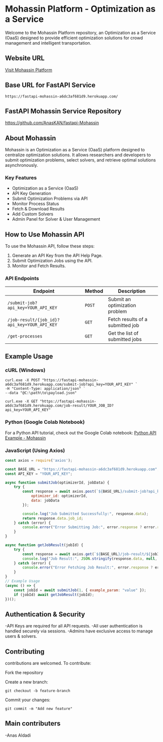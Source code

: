 # Mohassin Platform - Optimization as a Service

Welcome to the Mohassin Platform repository, an Optimization as a Service (OaaS) designed to provide efficient optimization solutions for crowd management and intelligent transportation.

## Website URL
[Visit Mohassin Platform](https://mohassin-platform-8d2f822fc902.herokuapp.com/)  

## Base URL for FastAPI Service
```
https://fastapi-mohassin-a6dc3af681d9.herokuapp.com/
```
## FastAPI Mohassin Service Repository
https://github.com/AnasKAN/fastapi-Mohassin

## About Mohassin
Mohassin is an Optimization as a Service (OaaS) platform designed to centralize optimization solutions. It allows researchers and developers to submit optimization problems, select solvers, and retrieve optimal solutions asynchronously.

### Key Features
- Optimization as a Service (OaaS)
- API Key Generation
- Submit Optimization Problems via API
- Monitor Process Status
- Fetch & Download Results
- Add Custom Solvers
- Admin Panel for Solver & User Management

## How to Use Mohassin API
To use the Mohassin API, follow these steps:

1. Generate an API Key from the API Help Page.
2. Submit Optimization Jobs using the API.
3. Monitor and Fetch Results.

### API Endpoints
| Endpoint | Method | Description |
|----------|--------|-------------|
| `/submit-job?api_key=YOUR_API_KEY` | `POST` | Submit an optimization problem |
| `/job-result/{job_id}?api_key=YOUR_API_KEY` | `GET` | Fetch results of a submitted job |
| `/get-processes` | `GET` | Get the list of submitted jobs |

## Example Usage

### cURL (Windows)
```submitting a job
curl.exe -X POST "https://fastapi-mohassin-a6dc3af681d9.herokuapp.com/submit-job?api_key=YOUR_API_KEY" `
-H "Content-Type: application/json" `
--data "@C:\path\to\payload.json"
```
```fetching job results
curl.exe -X GET "https://fastapi-mohassin-a6dc3af681d9.herokuapp.com/job-result/YOUR_JOB_ID?api_key=YOUR_API_KEY"
```

### Python (Google Colab Notebook)
For a Python API tutorial, check out the Google Colab notebook:
[Python API Example - Mohassin](https://colab.research.google.com/drive/1yn9-xfeQH0yan_UbGqbz-8hdVhEFb55H?usp=sharing)

### JavaScript (Using Axios)
```javascript
const axios = require('axios');

const BASE_URL = "https://fastapi-mohassin-a6dc3af681d9.herokuapp.com";
const API_KEY = "YOUR_API_KEY";

async function submitJob(optimizerId, jobData) {
    try {
        const response = await axios.post(`${BASE_URL}/submit-job?api_key=${API_KEY}`, {
            optimizer_id: optimizerId,
            data: jobData
        });

        console.log("Job Submitted Successfully:", response.data);
        return response.data.job_id;
    } catch (error) {
        console.error("Error Submitting Job:", error.response ? error.response.data : error.message);
    }
}

async function getJobResult(jobId) {
    try {
        const response = await axios.get(`${BASE_URL}/job-result/${jobId}?api_key=${API_KEY}`);
        console.log("Job Result:", JSON.stringify(response.data, null, 4));
    } catch (error) {
        console.error("Error Fetching Job Result:", error.response ? error.response.data : error.message);
    }
}
// Example Usage
(async () => {
    const jobId = await submitJob(1, { example_param: "value" });
    if (jobId) await getJobResult(jobId);
})();
```

## Authentication & Security
-API Keys are required for all API requests.
-All user authentication is handled securely via sessions.
-Admins have exclusive access to manage users & solvers.

## Contributing
contributions are welcomed. To contribute:

Fork the repository

Create a new branch:
```
git checkout -b feature-branch
```
Commit your changes:
```
git commit -m "Add new feature"
```

## Main contributers 
-Anas Aldadi
